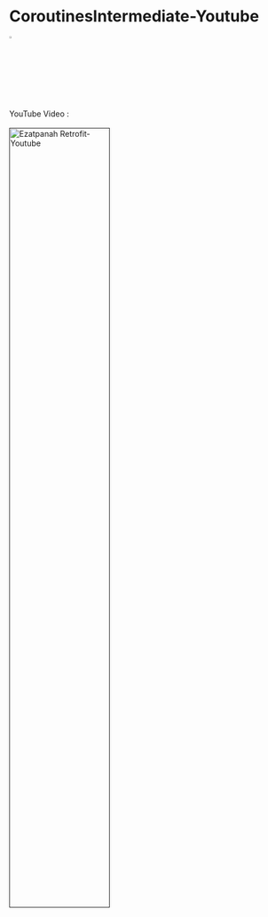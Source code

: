 # CoroutinesIntermediate-Youtube
<img alt="Ezatpanah Retrofit-Youtube" src="https://emojipedia-us.s3.amazonaws.com/content/2020/04/05/yt.png" width="3%"></a>

YouTube Video :
<br>  
<a href="" target="_blank"><img alt="Ezatpanah Retrofit-Youtube" src="retrofit.jpg" width="60%"></a>
<br>
